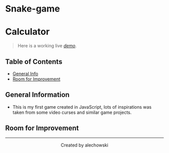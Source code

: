 # Snake-game

# Calculator
 
> Here is a working live [_demo_](https://alechowski.github.io/Snake-game/).

## Table of Contents
* [General Info](#general-information)
* [Room for Improvement](#room-for-improvement)


## General Information
 - This is my first game created in JavaScript, lots of inspirations was taken from some video curses and similar game projects.


## Room for Improvement



---
<p align="center" width="100%">
 Created by alechowski
</p>

